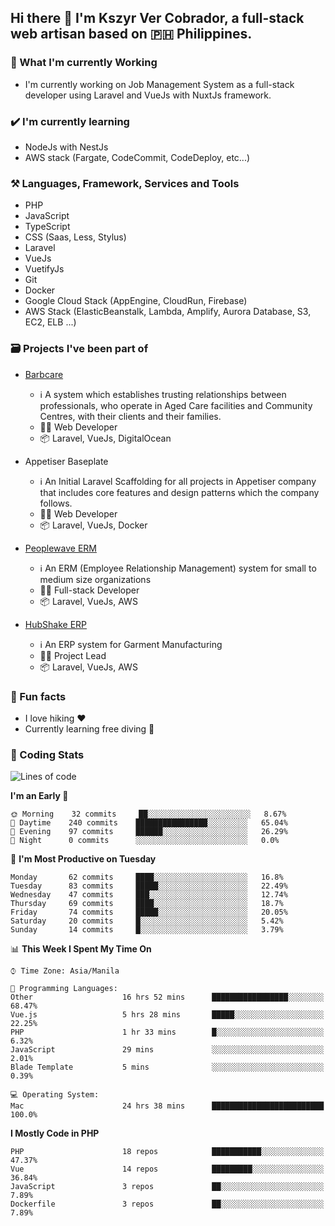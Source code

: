 ## Hi there 👋 I'm Kszyr Ver Cobrador, a full-stack web artisan based on 🇵🇭 Philippines.

### 🚀 What I'm currently Working

- I'm currently working on Job Management System as a full-stack developer using Laravel and VueJs with NuxtJs framework.

### ✔️ I'm currently learning

- NodeJs with NestJs
- AWS stack (Fargate, CodeCommit, CodeDeploy, etc...)

### ⚒️ Languages, Framework, Services and Tools
- PHP
- JavaScript
- TypeScript
- CSS (Saas, Less, Stylus)
- Laravel
- VueJs
- VuetifyJs
- Git
- Docker
- Google Cloud Stack (AppEngine, CloudRun, Firebase)
- AWS Stack (ElasticBeanstalk, Lambda, Amplify, Aurora Database, S3, EC2, ELB ...)


### 🗃 Projects I've been part of

- <a href="https://appetiser.com.au/portfolio/barbcare" target="_blank">Barbcare</a>

  - ℹ️ A system which establishes trusting relationships between professionals, who operate in Aged Care facilities and Community Centres, with their clients and their families.
  - 👨‍💻 Web Developer
  - 📦 Laravel, VueJs, DigitalOcean

- Appetiser Baseplate

  - ℹ️ An Initial Laravel Scaffolding for all projects in Appetiser company that includes core features and design patterns which the company follows.
  - 👨‍💻 Web Developer
  - 📦 Laravel, VueJs, Docker

- <a href="https://peoplewave.co" target="_blank">Peoplewave ERM</a>

  - ℹ️ An ERM (Employee Relationship Management) system for small to medium size organizations
  - 👨‍💻 Full-stack Developer
  - 📦 Laravel, VueJs, AWS

- <a href="https://www.posbang.com/garment-erp" target="_blank">HubShake ERP</a>

  - ℹ️ An ERP system for Garment Manufacturing
  - 👨‍💻 Project Lead
  - 📦 Laravel, VueJs, AWS

### 🌴 Fun facts

- I love hiking ❤️
- Currently learning free diving 🥽

### 🌟 Coding Stats

<!-- WakaTime Stats -->

<!--START_SECTION:waka-->
![Lines of code](https://img.shields.io/badge/From%20Hello%20World%20I%27ve%20Written-439674%20lines%20of%20code-blue)

**I'm an Early 🐤** 

```text
🌞 Morning    32 commits     ██░░░░░░░░░░░░░░░░░░░░░░░   8.67% 
🌆 Daytime    240 commits    ████████████████░░░░░░░░░   65.04% 
🌃 Evening    97 commits     ██████░░░░░░░░░░░░░░░░░░░   26.29% 
🌙 Night      0 commits      ░░░░░░░░░░░░░░░░░░░░░░░░░   0.0%

```
📅 **I'm Most Productive on Tuesday** 

```text
Monday       62 commits     ████░░░░░░░░░░░░░░░░░░░░░   16.8% 
Tuesday      83 commits     █████░░░░░░░░░░░░░░░░░░░░   22.49% 
Wednesday    47 commits     ███░░░░░░░░░░░░░░░░░░░░░░   12.74% 
Thursday     69 commits     ████░░░░░░░░░░░░░░░░░░░░░   18.7% 
Friday       74 commits     █████░░░░░░░░░░░░░░░░░░░░   20.05% 
Saturday     20 commits     █░░░░░░░░░░░░░░░░░░░░░░░░   5.42% 
Sunday       14 commits     █░░░░░░░░░░░░░░░░░░░░░░░░   3.79%

```


📊 **This Week I Spent My Time On** 

```text
⌚︎ Time Zone: Asia/Manila

💬 Programming Languages: 
Other                    16 hrs 52 mins      █████████████████░░░░░░░░   68.47% 
Vue.js                   5 hrs 28 mins       █████░░░░░░░░░░░░░░░░░░░░   22.25% 
PHP                      1 hr 33 mins        █░░░░░░░░░░░░░░░░░░░░░░░░   6.32% 
JavaScript               29 mins             ░░░░░░░░░░░░░░░░░░░░░░░░░   2.01% 
Blade Template           5 mins              ░░░░░░░░░░░░░░░░░░░░░░░░░   0.39%

💻 Operating System: 
Mac                      24 hrs 38 mins      █████████████████████████   100.0%

```

**I Mostly Code in PHP** 

```text
PHP                      18 repos            ███████████░░░░░░░░░░░░░░   47.37% 
Vue                      14 repos            █████████░░░░░░░░░░░░░░░░   36.84% 
JavaScript               3 repos             ██░░░░░░░░░░░░░░░░░░░░░░░   7.89% 
Dockerfile               3 repos             ██░░░░░░░░░░░░░░░░░░░░░░░   7.89%

```



<!--END_SECTION:waka-->
